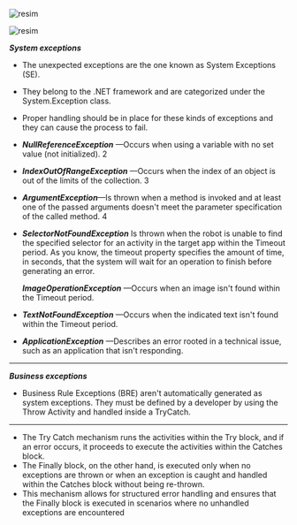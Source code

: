 ![resim](https://github.com/yaagmurss/AdvancedRPADeveloperCertificationTrainingNotes/assets/52479605/bfe877e2-8ee3-4a9f-ae00-d53ed7f35fd2)


![resim](https://github.com/yaagmurss/AdvancedRPADeveloperCertificationTrainingNotes/assets/52479605/7d78dcb7-7d17-4e1c-914e-0c5886e49312)



***System exceptions***

- The unexpected exceptions are the one known as System Exceptions (SE). 
- They belong to the .NET framework and are categorized under the System.Exception class.
- Proper handling should be in place for these kinds of exceptions and they can cause the process to fail.

- ***NullReferenceException*** —Occurs when using a variable with no set value (not initialized).    2

- ***IndexOutOfRangeException*** —Occurs when the index of an object is out of the limits of the collection.    3

- ***ArgumentException***—Is thrown when a method is invoked and at least one of the passed arguments doesn't meet the parameter specification of the called method.    4

- ***SelectorNotFoundException*** Is thrown when the robot is unable to find the specified selector for an activity in the target app within the Timeout period. As you know, the timeout property specifies the amount of time, in seconds, that the system will wait for an operation to finish before generating an error.

  ***ImageOperationException*** —Occurs when an image isn't found within the Timeout period.

- ***TextNotFoundException*** —Occurs when the indicated text isn't found within the Timeout period.

- ***ApplicationException*** —Describes an error rooted in a technical issue, such as an application that isn't responding.


---

***Business exceptions***

- Business Rule Exceptions (BRE) aren't automatically generated as system exceptions. They must be defined by a developer by using the Throw Activity and handled inside a TryCatch. 

---

- The Try Catch mechanism runs the activities within the Try block, and if an error occurs, it proceeds to execute the activities within the Catches block.
- The Finally block, on the other hand, is executed only when no exceptions are thrown or when an exception is caught and handled within the Catches block without being re-thrown.
- This mechanism allows for structured error handling and ensures that the Finally block is executed in scenarios where no unhandled exceptions are encountered










  
